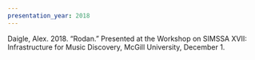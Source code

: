 ```yaml
---
presentation_year: 2018
---
```

Daigle, Alex. 2018. “Rodan.” Presented at the Workshop on SIMSSA XVII: Infrastructure for Music Discovery, McGill University, December 1.
